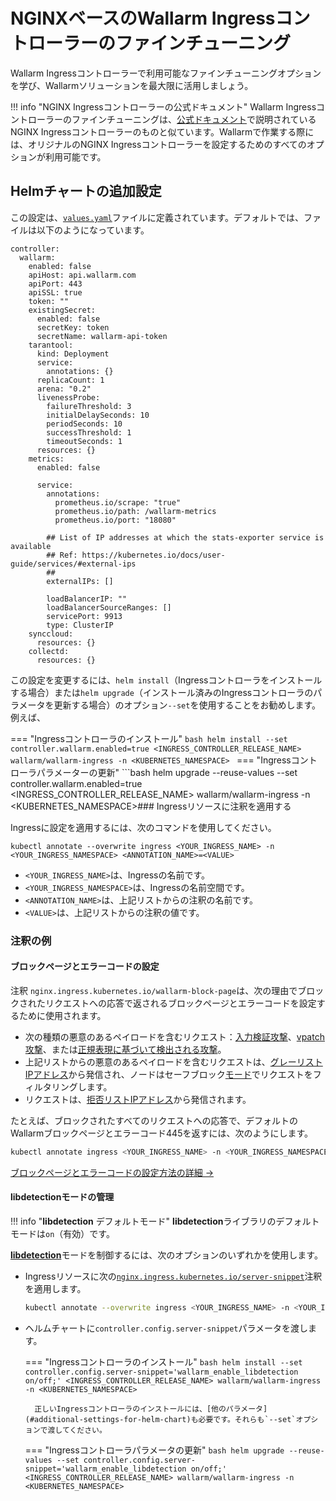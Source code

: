 [link-helm-chart-details]: https://github.com/wallarm/ingress-chart#configuration

# NGINXベースのWallarm Ingressコントローラーのファインチューニング

Wallarm Ingressコントローラーで利用可能なファインチューニングオプションを学び、Wallarmソリューションを最大限に活用しましょう。

!!! info "NGINX Ingressコントローラーの公式ドキュメント"
    Wallarm Ingressコントローラーのファインチューニングは、[公式ドキュメント](https://kubernetes.github.io/ingress-nginx/user-guide/nginx-configuration/)で説明されているNGINX Ingressコントローラーのものと似ています。Wallarmで作業する際には、オリジナルのNGINX Ingressコントローラーを設定するためのすべてのオプションが利用可能です。

## Helmチャートの追加設定

この設定は、[`values.yaml`](https://github.com/wallarm/ingress-chart/blob/master/wallarm-ingress/values.yaml)ファイルに定義されています。デフォルトでは、ファイルは以下のようになっています。

```
controller:
  wallarm:
    enabled: false
    apiHost: api.wallarm.com
    apiPort: 443
    apiSSL: true
    token: ""
    existingSecret:
      enabled: false
      secretKey: token
      secretName: wallarm-api-token
    tarantool:
      kind: Deployment
      service:
        annotations: {}
      replicaCount: 1
      arena: "0.2"
      livenessProbe:
        failureThreshold: 3
        initialDelaySeconds: 10
        periodSeconds: 10
        successThreshold: 1
        timeoutSeconds: 1
      resources: {}
    metrics:
      enabled: false

      service:
        annotations:
          prometheus.io/scrape: "true"
          prometheus.io/path: /wallarm-metrics
          prometheus.io/port: "18080"

        ## List of IP addresses at which the stats-exporter service is available
        ## Ref: https://kubernetes.io/docs/user-guide/services/#external-ips
        ##
        externalIPs: []

        loadBalancerIP: ""
        loadBalancerSourceRanges: []
        servicePort: 9913
        type: ClusterIP
    synccloud:
      resources: {}
    collectd:
      resources: {}
```

この設定を変更するには、`helm install`（Ingressコントローラをインストールする場合）または`helm upgrade`（インストール済みのIngressコントローラのパラメータを更新する場合）のオプション`--set`を使用することをお勧めします。例えば、

=== "Ingressコントローラのインストール"
    ```bash
    helm install --set controller.wallarm.enabled=true <INGRESS_CONTROLLER_RELEASE_NAME> wallarm/wallarm-ingress -n <KUBERNETES_NAMESPACE>
    ```
=== "Ingressコントローラパラメーターの更新"
    ```bash
    helm upgrade --reuse-values --set controller.wallarm.enabled=true <INGRESS_CONTROLLER_RELEASE_NAME> wallarm/wallarm-ingress -n <KUBERNETES_NAMESPACE>### Ingressリソースに注釈を適用する

Ingressに設定を適用するには、次のコマンドを使用してください。

```
kubectl annotate --overwrite ingress <YOUR_INGRESS_NAME> -n <YOUR_INGRESS_NAMESPACE> <ANNOTATION_NAME>=<VALUE>
```

* `<YOUR_INGRESS_NAME>`は、Ingressの名前です。
* `<YOUR_INGRESS_NAMESPACE>`は、Ingressの名前空間です。
* `<ANNOTATION_NAME>`は、上記リストからの注釈の名前です。
* `<VALUE>`は、上記リストからの注釈の値です。

### 注釈の例

#### ブロックページとエラーコードの設定

注釈 `nginx.ingress.kubernetes.io/wallarm-block-page`は、次の理由でブロックされたリクエストへの応答で返されるブロックページとエラーコードを設定するために使用されます。

* 次の種類の悪意のあるペイロードを含むリクエスト：[入力検証攻撃](../about-wallarm/protecting-against-attacks.md#input-validation-attacks)、[vpatch攻撃](../user-guides/rules/vpatch-rule.md)、または[正規表現に基づいて検出される攻撃](../user-guides/rules/regex-rule.md)。
* 上記リストからの悪意のあるペイロードを含むリクエストは、[グレーリストIPアドレス](../user-guides/ip-lists/graylist.md)から発信され、ノードはセーフブロック[モード](configure-wallarm-mode.md)でリクエストをフィルタリングします。
* リクエストは、[拒否リストIPアドレス](../user-guides/ip-lists/denylist.md)から発信されます。

たとえば、ブロックされたすべてのリクエストへの応答で、デフォルトのWallarmブロックページとエラーコード445を返すには、次のようにします。

``` bash
kubectl annotate ingress <YOUR_INGRESS_NAME> -n <YOUR_INGRESS_NAMESPACE> nginx.ingress.kubernetes.io/wallarm-block-page="&/usr/share/nginx/html/wallarm_blocked.html response_code=445 type=attack,acl_ip,acl_source"
```

[ブロックページとエラーコードの設定方法の詳細 →](configuration-guides/configure-block-page-and-code.md)

#### libdetectionモードの管理

!!! info "**libdetection** デフォルトモード"
    **libdetection**ライブラリのデフォルトモードは`on`（有効）です。

[**libdetection**](../about-wallarm/protecting-against-attacks.md#library-libdetection)モードを制御するには、次のオプションのいずれかを使用します。

* Ingressリソースに次の[`nginx.ingress.kubernetes.io/server-snippet`](https://kubernetes.github.io/ingress-nginx/user-guide/nginx-configuration/annotations/#server-snippet)注釈を適用します。

    ```bash
    kubectl annotate --overwrite ingress <YOUR_INGRESS_NAME> -n <YOUR_INGRESS_NAMESPACE> nginx.ingress.kubernetes.io/server-snippet="wallarm_enable_libdetection on/off;"
    ```
* ヘルムチャートに`controller.config.server-snippet`パラメータを渡します。

    === "Ingressコントローラのインストール"
        ```bash
        helm install --set controller.config.server-snippet='wallarm_enable_libdetection on/off;' <INGRESS_CONTROLLER_RELEASE_NAME> wallarm/wallarm-ingress -n <KUBERNETES_NAMESPACE>
        ```

        正しいIngressコントローラのインストールには、[他のパラメータ](#additional-settings-for-helm-chart)も必要です。それらも`--set`オプションで渡してください。
    === "Ingressコントローラパラメータの更新"
        ```bash
        helm upgrade --reuse-values --set controller.config.server-snippet='wallarm_enable_libdetection on/off;' <INGRESS_CONTROLLER_RELEASE_NAME> wallarm/wallarm-ingress -n <KUBERNETES_NAMESPACE>
        ```
